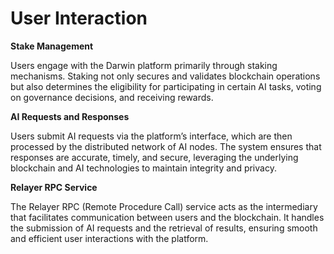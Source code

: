 # User Interaction

**Stake Management**

Users engage with the Darwin platform primarily through staking mechanisms. Staking not only secures and validates blockchain operations but also determines the eligibility for participating in certain AI tasks, voting on governance decisions, and receiving rewards.

**AI Requests and Responses**

Users submit AI requests via the platform’s interface, which are then processed by the distributed network of AI nodes. The system ensures that responses are accurate, timely, and secure, leveraging the underlying blockchain and AI technologies to maintain integrity and privacy.

**Relayer RPC Service**

The Relayer RPC (Remote Procedure Call) service acts as the intermediary that facilitates communication between users and the blockchain. It handles the submission of AI requests and the retrieval of results, ensuring smooth and efficient user interactions with the platform.
